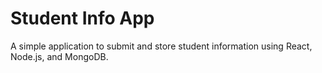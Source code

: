 # Student Info App

A simple application to submit and store student information using React, Node.js, and MongoDB.
